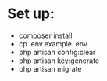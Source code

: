 # Set up:

- composer install
- cp .env.example .env
- php artisan config:clear
- php artisan key:generate
- php artisan migrate

